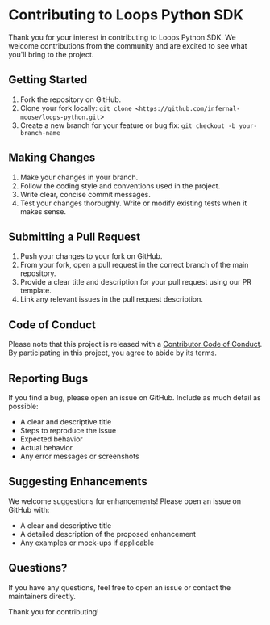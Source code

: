 # Contributing to Loops Python SDK

Thank you for your interest in contributing to Loops Python SDK. We welcome contributions from the community and are excited to see what you'll bring to the project.

## Getting Started

1. Fork the repository on GitHub.
2. Clone your fork locally: `git clone <https://github.com/infernal-moose/loops-python.git`>
3. Create a new branch for your feature or bug fix: `git checkout -b your-branch-name`

## Making Changes

1. Make your changes in your branch.
2. Follow the coding style and conventions used in the project.
3. Write clear, concise commit messages.
4. Test your changes thoroughly. Write or modify existing tests when it makes sense.

## Submitting a Pull Request

1. Push your changes to your fork on GitHub.
2. From your fork, open a pull request in the correct branch of the main repository.
3. Provide a clear title and description for your pull request using our PR template.
4. Link any relevant issues in the pull request description.

## Code of Conduct

Please note that this project is released with a [Contributor Code of Conduct](CODE_OF_CONDUCT.md). By participating in this project, you agree to abide by its terms.

## Reporting Bugs

If you find a bug, please open an issue on GitHub. Include as much detail as possible:

- A clear and descriptive title
- Steps to reproduce the issue
- Expected behavior
- Actual behavior
- Any error messages or screenshots

## Suggesting Enhancements

We welcome suggestions for enhancements! Please open an issue on GitHub with:

- A clear and descriptive title
- A detailed description of the proposed enhancement
- Any examples or mock-ups if applicable

## Questions?

If you have any questions, feel free to open an issue or contact the maintainers directly.

Thank you for contributing!